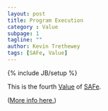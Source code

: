 ```yaml
---
layout: post
title: Program Execution
category : Value
subpage: 1
tagline: ""
author: Kevin Trethewey
tags: [SAFe, Value]
---
```

{% include JB/setup %}

This is the fourth [Value](/values.html) of [SAFe](/archetype/SAFe).

([More info here.](http://scaledagileframework.com/safe-core-values/))